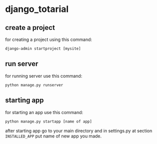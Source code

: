 # django_totarial

## create a project

for creating a project using this command:

```console
django-admin startproject [mysite]
```

## run server

for running server use this command:

```console
python manage.py runserver
```

## starting app

for starting an app use this command:

```console
python manage.py startapp [name of app]
```

after starting app go to your main directory and in settings.py at section `INSTALLED_APP` put name of new app you made.

